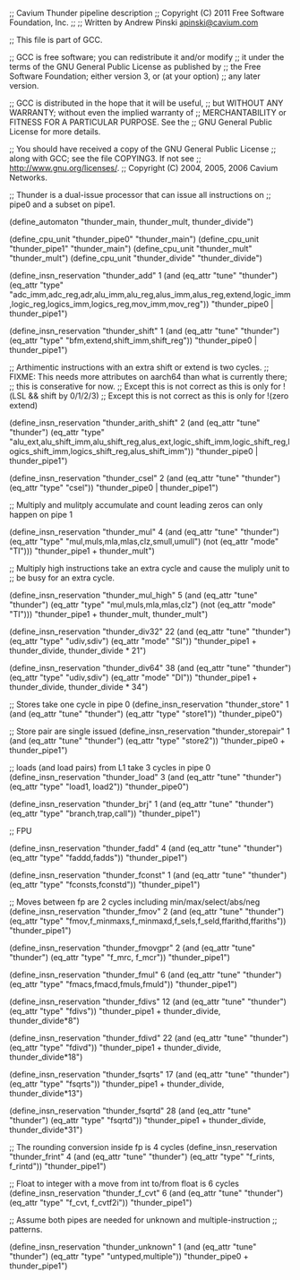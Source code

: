 ;; Cavium Thunder pipeline description
;; Copyright (C) 2011 Free Software Foundation, Inc.
;;
;; Written by Andrew Pinski  <apinski@cavium.com>

;; This file is part of GCC.

;; GCC is free software; you can redistribute it and/or modify
;; it under the terms of the GNU General Public License as published by
;; the Free Software Foundation; either version 3, or (at your option)
;; any later version.

;; GCC is distributed in the hope that it will be useful,
;; but WITHOUT ANY WARRANTY; without even the implied warranty of
;; MERCHANTABILITY or FITNESS FOR A PARTICULAR PURPOSE.  See the
;; GNU General Public License for more details.

;; You should have received a copy of the GNU General Public License
;; along with GCC; see the file COPYING3.  If not see
;; <http://www.gnu.org/licenses/>.
;;   Copyright (C) 2004, 2005, 2006 Cavium Networks.


;; Thunder is a dual-issue processor that can issue all instructions on
;; pipe0 and a subset on pipe1.


(define_automaton "thunder_main, thunder_mult, thunder_divide")

(define_cpu_unit "thunder_pipe0" "thunder_main")
(define_cpu_unit "thunder_pipe1" "thunder_main")
(define_cpu_unit "thunder_mult" "thunder_mult")
(define_cpu_unit "thunder_divide" "thunder_divide")

(define_insn_reservation "thunder_add" 1
  (and (eq_attr "tune" "thunder")
       (eq_attr "type" "adc_imm,adc_reg,adr,alu_imm,alu_reg,alus_imm,alus_reg,extend,logic_imm,logic_reg,logics_imm,logics_reg,mov_imm,mov_reg"))
  "thunder_pipe0 | thunder_pipe1")

(define_insn_reservation "thunder_shift" 1
  (and (eq_attr "tune" "thunder")
       (eq_attr "type" "bfm,extend,shift_imm,shift_reg"))
  "thunder_pipe0 | thunder_pipe1")


;; Arthimentic instructions with an extra shift or extend is two cycles.
;; FIXME: This needs more attributes on aarch64 than what is currently there;
;;    this is conserative for now.
;; Except this is not correct as this is only for !(LSL && shift by 0/1/2/3)
;; Except this is not correct as this is only for !(zero extend)

(define_insn_reservation "thunder_arith_shift" 2
  (and (eq_attr "tune" "thunder")
       (eq_attr "type" "alu_ext,alu_shift_imm,alu_shift_reg,alus_ext,logic_shift_imm,logic_shift_reg,logics_shift_imm,logics_shift_reg,alus_shift_imm"))
  "thunder_pipe0 | thunder_pipe1")

(define_insn_reservation "thunder_csel" 2
  (and (eq_attr "tune" "thunder")
       (eq_attr "type" "csel"))
  "thunder_pipe0 | thunder_pipe1")

;; Multiply and mulitply accumulate and count leading zeros can only happen on pipe 1

(define_insn_reservation "thunder_mul" 4
  (and (eq_attr "tune" "thunder")
       (eq_attr "type" "mul,muls,mla,mlas,clz,smull,umull")
       (not (eq_attr "mode" "TI")))
  "thunder_pipe1 + thunder_mult")

;; Multiply high instructions take an extra cycle and cause the muliply unit to
;; be busy for an extra cycle.

(define_insn_reservation "thunder_mul_high" 5
  (and (eq_attr "tune" "thunder")
       (eq_attr "type" "mul,muls,mla,mlas,clz")
       (not (eq_attr "mode" "TI")))
  "thunder_pipe1 + thunder_mult, thunder_mult")

(define_insn_reservation "thunder_div32" 22
  (and (eq_attr "tune" "thunder")
       (eq_attr "type" "udiv,sdiv")
       (eq_attr "mode" "SI"))
  "thunder_pipe1 + thunder_divide, thunder_divide * 21")

(define_insn_reservation "thunder_div64" 38
  (and (eq_attr "tune" "thunder")
       (eq_attr "type" "udiv,sdiv")
       (eq_attr "mode" "DI"))
  "thunder_pipe1 + thunder_divide, thunder_divide * 34")

;; Stores take one cycle in pipe 0
(define_insn_reservation "thunder_store" 1
  (and (eq_attr "tune" "thunder")
       (eq_attr "type" "store1"))
  "thunder_pipe0")

;; Store pair are single issued
(define_insn_reservation "thunder_storepair" 1
  (and (eq_attr "tune" "thunder")
       (eq_attr "type" "store2"))
  "thunder_pipe0 + thunder_pipe1")


;; loads (and load pairs) from L1 take 3 cycles in pipe 0
(define_insn_reservation "thunder_load" 3
  (and (eq_attr "tune" "thunder")
       (eq_attr "type" "load1, load2"))
  "thunder_pipe0")

(define_insn_reservation "thunder_brj" 1
  (and (eq_attr "tune" "thunder")
       (eq_attr "type" "branch,trap,call"))
  "thunder_pipe1")

;; FPU

(define_insn_reservation "thunder_fadd" 4
  (and (eq_attr "tune" "thunder")
       (eq_attr "type" "faddd,fadds"))
  "thunder_pipe1")

(define_insn_reservation "thunder_fconst" 1
  (and (eq_attr "tune" "thunder")
       (eq_attr "type" "fconsts,fconstd"))
  "thunder_pipe1")

;; Moves between fp are 2 cycles including min/max/select/abs/neg
(define_insn_reservation "thunder_fmov" 2
  (and (eq_attr "tune" "thunder")
       (eq_attr "type" "fmov,f_minmaxs,f_minmaxd,f_sels,f_seld,ffarithd,ffariths"))
  "thunder_pipe1")

(define_insn_reservation "thunder_fmovgpr" 2
  (and (eq_attr "tune" "thunder")
       (eq_attr "type" "f_mrc, f_mcr"))
  "thunder_pipe1")

(define_insn_reservation "thunder_fmul" 6
  (and (eq_attr "tune" "thunder")
       (eq_attr "type" "fmacs,fmacd,fmuls,fmuld"))
  "thunder_pipe1")

(define_insn_reservation "thunder_fdivs" 12
  (and (eq_attr "tune" "thunder")
       (eq_attr "type" "fdivs"))
  "thunder_pipe1 + thunder_divide, thunder_divide*8")

(define_insn_reservation "thunder_fdivd" 22
  (and (eq_attr "tune" "thunder")
       (eq_attr "type" "fdivd"))
  "thunder_pipe1 + thunder_divide, thunder_divide*18")

(define_insn_reservation "thunder_fsqrts" 17
  (and (eq_attr "tune" "thunder")
       (eq_attr "type" "fsqrts"))
  "thunder_pipe1 + thunder_divide, thunder_divide*13")

(define_insn_reservation "thunder_fsqrtd" 28
  (and (eq_attr "tune" "thunder")
       (eq_attr "type" "fsqrtd"))
  "thunder_pipe1 + thunder_divide, thunder_divide*31")

;; The rounding conversion inside fp is 4 cycles
(define_insn_reservation "thunder_frint" 4
  (and (eq_attr "tune" "thunder")
       (eq_attr "type" "f_rints, f_rintd"))
  "thunder_pipe1")

;; Float to integer with a move from int to/from float is 6 cycles
(define_insn_reservation "thunder_f_cvt" 6
  (and (eq_attr "tune" "thunder")
       (eq_attr "type" "f_cvt, f_cvtf2i"))
  "thunder_pipe1")

;; Assume both pipes are needed for unknown and multiple-instruction
;; patterns.

(define_insn_reservation "thunder_unknown" 1
  (and (eq_attr "tune" "thunder")
       (eq_attr "type" "untyped,multiple"))
  "thunder_pipe0 + thunder_pipe1")


